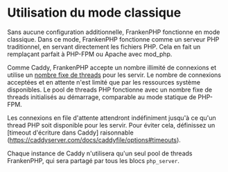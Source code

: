 # Utilisation du mode classique

Sans aucune configuration additionnelle, FrankenPHP fonctionne en mode classique. Dans ce mode, FrankenPHP fonctionne comme un serveur PHP traditionnel, en servant directement les fichiers PHP. Cela en fait un remplaçant parfait à PHP-FPM ou Apache avec mod_php.

Comme Caddy, FrankenPHP accepte un nombre illimité de connexions et utilise un [nombre fixe de threads](config.md#configuration-du-caddyfile) pour les servir. Le nombre de connexions acceptées et en attente n'est limité que par les ressources système disponibles. Le pool de threads PHP fonctionne avec un nombre fixe de threads initialisés au démarrage, comparable au mode statique de PHP-FPM.

Les connexions en file d'attente attendront indéfiniment jusqu'à ce qu'un thread PHP soit disponible pour les servir. Pour éviter cela, définissez un [timeout d'écriture dans Caddy] raisonnable (https://caddyserver.com/docs/caddyfile/options#timeouts).

Chaque instance de Caddy n'utilisera qu'un seul pool de threads FrankenPHP, qui sera partagé par tous les blocs `php_server`.
